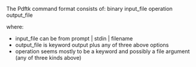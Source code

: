 The Pdftk command format consists of:
binary input_file operation output_file

where:
- input_file can be from prompt | stdin | filename
- output_file is keyword output plus any of three above options
- operation seems mostly to be a keyword and possibly a file argument (any of three kinds above)